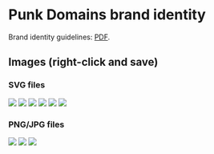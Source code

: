 # Punk Domains brand identity

Brand identity guidelines: [PDF](./punk_domains_RGB.pdf).

## Images (right-click and save)

### SVG files

![](./logo_color.svg)
![](./logo-black.svg)
![](./logo-white.svg)
![](./picto_color.svg)
![](./pictogram_black.svg)
![](./pictogram_white.svg)

### PNG/JPG files

![](./logo_color.png)
![](./picto-color-bg.jpg)
![](./pictogram_white.png)
